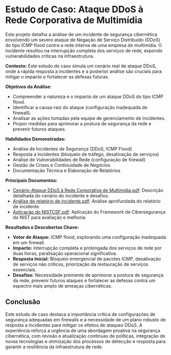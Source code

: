 # Estudo de Caso: Ataque DDoS à Rede Corporativa de Multimídia

Este projeto detalha a análise de um incidente de segurança cibernética envolvendo um severo ataque de Negação de Serviço Distribuído (DDoS) do tipo ICMP flood contra a rede interna de uma empresa de multimídia. O incidente resultou na interrupção completa dos serviços de rede, expondo vulnerabilidades críticas na infraestrutura.

**Contexto:** Este estudo de caso simula um cenário real de ataque DDoS, onde a rápida resposta a incidentes e a posterior análise são cruciais para mitigar o impacto e fortalecer as defesas futuras.

**Objetivos da Análise:**
*   Compreender a natureza e o impacto de um ataque DDoS do tipo ICMP flood.
*   Identificar a causa-raiz do ataque (configuração inadequada de firewall).
*   Analisar as ações tomadas pela equipe de gerenciamento de incidentes.
*   Propor medidas para aprimorar a postura de segurança da rede e prevenir futuros ataques.

**Habilidades Demonstradas:**
*   Análise de Incidentes de Segurança (DDoS, ICMP Flood)
*   Resposta a Incidentes (bloqueio de tráfego, desativação de serviços)
*   Análise de Vulnerabilidades de Rede (configuração de firewall)
*   Gestão de Crises e Continuidade de Negócios
*   Documentação Técnica e Elaboração de Relatórios

**Principais Documentos:**
*   [Cenário-Ataque DDoS à Rede Corporativa de Multimídia.pdf](docs/Cenário-AtaqueDDoSàRedeCorporativadeMultimídia.md): Descrição detalhada do cenário do incidente e desafios.
*   [Análise de relatório de incidente.pdf](https://github.com/samuel-jahnke/meu-portfolio-ciberseguranca/blob/main/ataque-ddos-rede-corporativa/docs/An%C3%A1lise%20de%20relat%C3%B3rio%20de%20incidente.pdf): Análise aprofundada do relatório de incidente.
*   [Aplicação do NISTCSF.pdf](https://github.com/samuel-jahnke/meu-portfolio-ciberseguranca/blob/main/ataque-ddos-rede-corporativa/docs/Aplica%C3%A7%C3%A3o%20do%20NIST%20CSF.pdf): Aplicação do Framework de Cibersegurança do NIST para avaliação e melhoria.

**Resultados e Descobertas Chave:**
*   **Vetor de Ataque:** ICMP flood, explorando uma configuração inadequada em um firewall.
*   **Impacto:** Interrupção completa e prolongada dos serviços de rede por duas horas, paralisação operacional significativa.
*   **Resposta Inicial:** Bloqueio emergencial de pacotes ICMP, desativação de serviços não críticos, priorização da restauração de serviços essenciais.
*   **Desafios:** Necessidade premente de aprimorar a postura de segurança da rede, prevenir futuros ataques e fortalecer as defesas contra um espectro mais amplo de ameaças cibernéticas.

## Conclusão

Este estudo de caso destaca a importância crítica de configurações de segurança adequadas em firewalls e a necessidade de um plano robusto de resposta a incidentes para mitigar os efeitos de ataques DDoS. A experiência reforça a urgência de uma abordagem proativa na segurança cibernética, com revisão e atualização contínuas de políticas, integração de novas tecnologias e otimização dos processos de detecção e resposta para garantir a resiliência da infraestrutura de rede.

